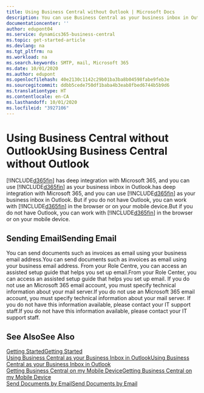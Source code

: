 ```yaml
---
title: Using Business Central without Outlook | Microsoft Docs
description: You can use Business Central as your business inbox in Outlook because it is integrated with Microsoft 365, however, you can also work without Outlook in a browser or on your mobile device.
documentationcenter: ''
author: edupont04
ms.service: dynamics365-business-central
ms.topic: get-started-article
ms.devlang: na
ms.tgt_pltfrm: na
ms.workload: na
ms.search.keywords: SMTP, mail, Microsoft 365
ms.date: 10/01/2020
ms.author: edupont
ms.openlocfilehash: 40e2130c1142c29b01ba3ba8b04598fabe9feb3e
ms.sourcegitcommit: ddbb5cede750df1baba4b3eab8fbed6744b5b9d6
ms.translationtype: HT
ms.contentlocale: en-CA
ms.lasthandoff: 10/01/2020
ms.locfileid: "3927106"
---
```

# <a name="using-business-central-without-outlook"></a><span data-ttu-id="b45b2-103">Using Business Central without Outlook</span><span class="sxs-lookup"><span data-stu-id="b45b2-103">Using Business Central without Outlook</span></span>
[!INCLUDE[d365fin](includes/d365fin_md.md)] <span data-ttu-id="b45b2-104">has deep integration with Microsoft 365, and you can use [!INCLUDE[d365fin](includes/d365fin_md.md)] as your business inbox in Outlook.</span><span class="sxs-lookup"><span data-stu-id="b45b2-104">has deep integration with Microsoft 365, and you can use [!INCLUDE[d365fin](includes/d365fin_md.md)] as your business inbox in Outlook.</span></span> <span data-ttu-id="b45b2-105">But if you do not have Outlook, you can work with [!INCLUDE[d365fin](includes/d365fin_md.md)] in the browser or on your mobile device.</span><span class="sxs-lookup"><span data-stu-id="b45b2-105">But if you do not have Outlook, you can work with [!INCLUDE[d365fin](includes/d365fin_md.md)] in the browser or on your mobile device.</span></span>  

## <a name="sending-email"></a><span data-ttu-id="b45b2-106">Sending Email</span><span class="sxs-lookup"><span data-stu-id="b45b2-106">Sending Email</span></span>
<span data-ttu-id="b45b2-107">You can send documents such as invoices as email using your business email address.</span><span class="sxs-lookup"><span data-stu-id="b45b2-107">You can send documents such as invoices as email using your business email address.</span></span> <span data-ttu-id="b45b2-108">From your Role Centre, you can access an assisted setup guide that helps you set up email.</span><span class="sxs-lookup"><span data-stu-id="b45b2-108">From your Role Center, you can access an assisted setup guide that helps you set up email.</span></span> <span data-ttu-id="b45b2-109">If you do not use an Microsoft 365 email account, you must specify technical information about your mail server.</span><span class="sxs-lookup"><span data-stu-id="b45b2-109">If you do not use an Microsoft 365 email account, you must specify technical information about your mail server.</span></span> <span data-ttu-id="b45b2-110">If you do not have this information available, please contact your IT support staff.</span><span class="sxs-lookup"><span data-stu-id="b45b2-110">If you do not have this information available, please contact your IT support staff.</span></span>  


## <a name="see-also"></a><span data-ttu-id="b45b2-111">See Also</span><span class="sxs-lookup"><span data-stu-id="b45b2-111">See Also</span></span>
[<span data-ttu-id="b45b2-112">Getting Started</span><span class="sxs-lookup"><span data-stu-id="b45b2-112">Getting Started</span></span>](product-get-started.md)  
[<span data-ttu-id="b45b2-113">Using Business Central as your Business Inbox in Outlook</span><span class="sxs-lookup"><span data-stu-id="b45b2-113">Using Business Central as your Business Inbox in Outlook</span></span>](admin-outlook.md)  
[<span data-ttu-id="b45b2-114">Getting Business Central on my Mobile Device</span><span class="sxs-lookup"><span data-stu-id="b45b2-114">Getting Business Central on my Mobile Device</span></span>](install-mobile-app.md)  
[<span data-ttu-id="b45b2-115">Send Documents by Email</span><span class="sxs-lookup"><span data-stu-id="b45b2-115">Send Documents by Email</span></span>](ui-how-send-documents-email.md)
